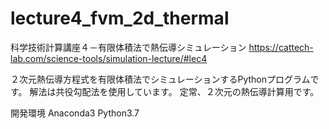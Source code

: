 # lecture4_fvm_2d_thermal
科学技術計算講座４－有限体積法で熱伝導シミュレーション
https://cattech-lab.com/science-tools/simulation-lecture/#lec4

２次元熱伝導方程式を有限体積法でシミュレーションするPythonプログラムです。
解法は共役勾配法を使用しています。
定常、２次元の熱伝導計算用です。

開発環境
Anaconda3
Python3.7
